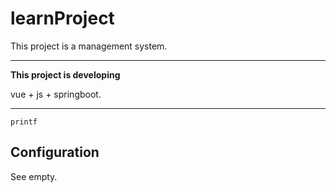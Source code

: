 # learnProject

This project is a management system.
***
**This project is developing**

vue + js + springboot.
***
    printf
## Configuration

See empty.



